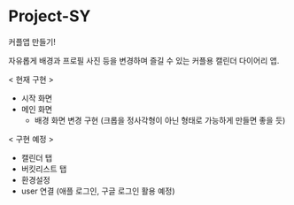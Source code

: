 # Project-SY
커플앱 만들기!

자유롭게 배경과 프로필 사진 등을 변경하며 즐길 수 있는 커플용 캘린더 다이어리 앱.

< 현재 구현 >
- 시작 화면
- 메인 화면 
  * 배경 화면 변경 구현 (크롭을 정사각형이 아닌 형태로 가능하게 만들면 좋을 듯)
  
< 구현 예정 >
- 캘린더 탭
- 버킷리스트 탭
- 환경설정
- user 연결 (애플 로그인, 구글 로그인 활용 예정)
